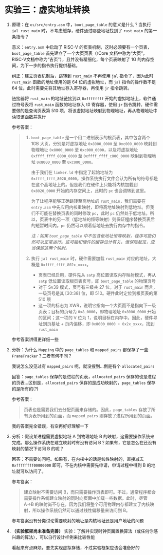 # 实验三：虚实地址转换

1. 原理：在 `os/src/entry.asm` 中，`boot_page_table` 的意义是什么？当执行 `jal rust_main` 时，不考虑缓存，硬件通过哪些地址找到了 `rust_main` 的第一条指令？

   意义：`entry.asm` 中启动了 RISC-V 的页表机制，这时必须要有一个页表，`boot_page_table` 首先建立了一个大页页表（rCore 文档中称为“大页”，RISC-V文档中称为“吉页”），且并没有精细化，每个页表映射了 1G 的内存空间，为下一步的指令执行提供基础。

   纠正：建立页表机制后，跳转到 `rust_main` 不再使用 `jal` 指令了，因为此时 `rust_main` 函数的地址使用的是 64 位的虚拟地址，而 `jal` 指令的操作数不足 64 位，此时需要先将其地址存入寄存器，再使用 `jr` 指令跳转。

   链接器将 `rust_main` 的地址链接到以 `0xffffffff` 开始的虚拟地址上，软件通过符号表将 `rust_main` 函数的地址存入 t0 寄存器，使用 `jr` 指令跳转，硬件需要做的是查询页表第 510 项，将该虚拟地址映射到物理地址，再从物理地址中读取该函数并执行

   参考答案：

   > 1. `boot_page_table` 是一个用二进制表示的根页表，其中包含两个 1GB 大页，分别是将虚拟地址 `0x8000_0000` 至 `0xc000_0000` 映射到物理地址 `0x8000_0000` 至 `0xc000_0000`，以及将虚拟地址 `0xffff_ffff_8000_0000` 至 `0xffff_ffff_c000_0000` 映射到物理地址 `0x8000_0000` 至 `0xc000_0000`。
   >
   >    由于我们在 `linker.ld` 中指定了起始地址为 `0xffff_ffff_8020_0000`，操作系统执行文件会认为所有的符号都是在这个高地址上的。但是我们在硬件上只能将内核加载到 `0x8020_0000` 开始的内存空间上，此时的 `pc` 也会调转到这里。
   >
   >    为了让程序能够正确跳转至高地址的 `rust_main`，我们需要在 `entry.asm` 中先应用内核重映射，即将高地址映射到低地址。但我们不可能在替换页表的同时修改 `pc`，此时 `pc` 仍然处于低地址。所以，页表中的另一项（低地址的恒等映射）则保证程序替换页表后的短暂时间内，`pc` 仍然可以顺着低地址去执行内存中的指令。
   >
   >    *注：如果 `boot_page_table` 中不包含低地址恒等映射，程序可能仍然可以正常运行。这可能和硬件的缓存设计有关。但保险起见，应当保留这两个映射。*
   >
   > 2. 执行 `jal rust_main` 时，硬件需要加载 `rust_main` 对应的地址，大概是 `0xffff_ffff_802x_xxxx`。
   >    - 页表已经启用，硬件先从 `satp` 高位置读取内存映射模式，再从 `satp` 低位置读取根页表页号，即 `boot_page_table` 的物理页号
   >    - 对于 Sv39 模式，页号有三级共 27 位。对于 `rust_main` 而言，一级页号是其 [30:38] 位，即 510。硬件此时定位到根页表的第 510 项
   >    - 这一项的标志为 XWR，说明它指向一个大页而不是指向下一级页表；目标的页号为 `0x8_0000`，即物理地址 `0x8000_0000` 开始的区间；这一项的 V 位为 1，说明目标在内存中。因此，硬件寻址到页基址 + 页内偏移，即 `0x8000_0000 + 0x2x_xxxx`，找到 `rust_main`

   参考答案讲得更详细一些

2. 分析：为什么 `Mapping` 中的 `page_tables` 和 `mapped_pairs` 都保存了一些 `FrameTracker`？二者有何不同？

   我说怎么没见过有 `mapped_pairs` 呢，就没搜到...倒是有个 `allocated_pairs`

   回答：`page_tables` 保存的是进程的页表，`allocated_pairs` 保存的也是进程的页表...区别是，`allocated_pairs` 保存的是成功映射的，`page_tables` 保存的是所有的(?)

   参考答案：

   > 页表也是需要我们去分配页面来存储的。因此，`page_tables` 存放了所有页表所用到的页面，而 `mapped_pairs` 则存放了进程所用到的页面。

   我的答案完全错误，有空再好好理解一下

3. 分析：假设某进程需要虚拟地址 A 到物理地址 B 的映射，这需要操作系统来完成。那么操作系统在建立映射时有没有访问 B？如果有，它是怎么在还没有映射的情况下访问 B 的呢？

   回答：不需要访问吧。如果有，在内核中的话是线性映射的，直接减去 `0xffffffff00000000` 即可，不在内核中需要先申请，申请过程中得到 B 的地址就可以访问了。

   参考答案：

   > 建立映射不需要访问 B，而只需要操作页表即可。不过，通常程序都会需要操作系统建立映射的同时向页面中加载一些数据。此时，尽管 A→B 的映射尚不存在，因为我们将整个可用物理内存都建立了内核映射，所以操作系统仍然可以通过线性偏移量来访问到 B。

   参考答案没有分类讨论需要映射的地址是内核地址还是用户地址的问题

4. **（实验框架尚未准备完善）** 实验：了解并实现时钟页面置换算法（或任何你感兴趣的算法），可以自行设计样例来比较性能

   看起来有点麻烦，要先实现虚拟存储，不过实验框架应该会准备好的
